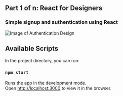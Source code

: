 ## Part 1 of n: React for Designers 

### Simple signup and authentication using React

![Image of Authentication Design](https://github.com/adhithya90/ReactForDesigners/tree/master/public/readmeImage.png)

## Available Scripts

In the project directory, you can run:

### `npm start`

Runs the app in the development mode.<br />
Open [http://localhost:3000](http://localhost:3000) to view it in the browser.




